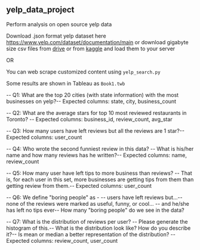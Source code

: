## yelp_data_project

Perform analysis on open source yelp data

Download .json format yelp dataset here https://www.yelp.com/dataset/documentation/main or download gigabyte size csv files from [drive](https://drive.google.com/drive/folders/1AUt-vC1rkNKDnFuDkywNtTugCzAtwWmw) or from [kaggle]( https://www.kaggle.com/mohit473/yelp-data-set ) and load them to your server

OR

You can web scrape customized content using `yelp_search.py`

Some results are shown in Tableau as `Book1.twb`

-- Q1: What are the top 20 cities (with state information) with the most businesses on yelp?-- Expected columns: state, city, business_count

-- Q2: What are the average stars for top 10 most reviewed restaurants in Toronto? -- Expected columns: business_id, review_count, avg_star

-- Q3: How many users have left reviews but all the reviews are 1 star?-- Expected columns: user_count

-- Q4: Who wrote the second funniest review in this data? -- What is his/her name and how many reviews has he written?-- Expected columns: name, review_count

-- Q5: How many user have left tips to more business than reviews? -- That is, for each user in this set, more businesses are getting tips from them than getting review from them.-- Expected columns: user_count

-- Q6: We define "boring people" as - -- users have left reviews but...-- none of the reviews were marked as useful, funny, or cool... -- and he/she has left no tips ever-- How many "boring people" do we see in the data?

-- Q7: What is the distribution of reviews per user? -- Please generate the histogram of this.-- What is the distribution look like? How do you describe it?-- Is mean or median a better representation of the distribution? -- Expected columns: review_count, user_count